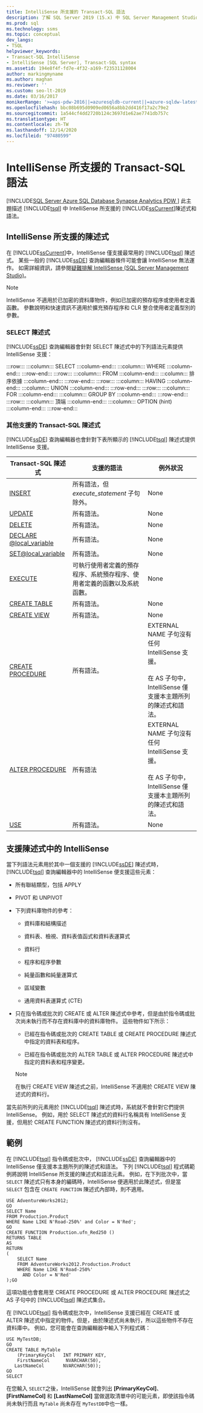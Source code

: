 ```yaml
---
title: IntelliSense 所支援的 Transact-SQL 語法
description: 了解 SQL Server 2019 (15.x) 中 SQL Server Management Studio IntelliSense 所支援的 Transact-SQL 陳述式和語法元素。
ms.prod: sql
ms.technology: ssms
ms.topic: conceptual
dev_langs:
- TSQL
helpviewer_keywords:
- Transact-SQL IntelliSense
- IntelliSense [SQL Server], Transact-SQL syntax
ms.assetid: 194e8f4f-fd7e-4f32-a169-f23531128004
author: markingmyname
ms.author: maghan
ms.reviewer: ''
ms.custom: seo-lt-2019
ms.date: 03/16/2017
monikerRange: '>=aps-pdw-2016||=azuresqldb-current||=azure-sqldw-latest||>=sql-server-2016||>=sql-server-linux-2017||=azuresqldb-mi-current'
ms.openlocfilehash: bbc08b695d0909ed0656a8bb2dd416f17a2c79e2
ms.sourcegitcommit: 1a544cf4dd2720b124c3697d1e62ae7741db757c
ms.translationtype: HT
ms.contentlocale: zh-TW
ms.lasthandoff: 12/14/2020
ms.locfileid: "97480599"
---
```

# <a name="transact-sql-syntax-supported-by-intellisense"></a>IntelliSense 所支援的 Transact-SQL 語法
[!INCLUDE[SQL Server Azure SQL Database Synapse Analytics PDW ](../../includes/applies-to-version/sql-asdb-asdbmi-asa-pdw.md)]
  此主題描述 [!INCLUDE[tsql](../../includes/tsql-md.md)] 中 IntelliSense 所支援的 [!INCLUDE[ssCurrent](../../includes/sscurrent-md.md)]陳述式和語法。  
  
## <a name="statements-supported-by-intellisense"></a>IntelliSense 所支援的陳述式  
 在 [!INCLUDE[ssCurrent](../../includes/sscurrent-md.md)]中，IntelliSense 僅支援最常用的 [!INCLUDE[tsql](../../includes/tsql-md.md)] 陳述式。 某些一般的 [!INCLUDE[ssDE](../../includes/ssde-md.md)] 查詢編輯器條件可能會讓 IntelliSense 無法運作。 如需詳細資訊，請參閱[疑難排解 IntelliSense &#40;SQL Server Management Studio&#41;](./troubleshooting-intellisense.md)。  
  
> [!NOTE]  
>  IntelliSense 不適用於已加密的資料庫物件，例如已加密的預存程序或使用者定義函數。 參數說明和快速資訊不適用於擴充預存程序和 CLR 整合使用者定義型別的參數。  
  
### <a name="select-statement"></a>SELECT 陳述式  
 [!INCLUDE[ssDE](../../includes/ssde-md.md)] 查詢編輯器會針對 SELECT 陳述式中的下列語法元素提供 IntelliSense 支援：  
  
:::row:::
    :::column:::
        SELECT
    :::column-end:::
    :::column:::
        WHERE
    :::column-end:::
:::row-end:::
:::row:::
    :::column:::
        FROM
    :::column-end:::
    :::column:::
        排序依據
    :::column-end:::
:::row-end:::
:::row:::
    :::column:::
        HAVING
    :::column-end:::
    :::column:::
        UNION
    :::column-end:::
:::row-end:::
:::row:::
    :::column:::
        FOR
    :::column-end:::
    :::column:::
        GROUP BY
    :::column-end:::
:::row-end:::
:::row:::
    :::column:::
        頂端
    :::column-end:::
    :::column:::
        OPTION (hint)
    :::column-end:::
:::row-end:::

### <a name="additional-transact-sql-statements-that-are-supported"></a>其他支援的 Transact-SQL 陳述式  
 [!INCLUDE[ssDE](../../includes/ssde-md.md)] 查詢編輯器也會針對下表所顯示的 [!INCLUDE[tsql](../../includes/tsql-md.md)] 陳述式提供 IntelliSense 支援。  
  
|Transact-SQL 陳述式|支援的語法|例外狀況|  
|-----------------------------|----------------------|----------------|  
|[INSERT](../../t-sql/statements/insert-transact-sql.md)|所有語法，但 *execute_statement* 子句除外。|None|  
|[UPDATE](../../t-sql/queries/update-transact-sql.md)|所有語法。|None|  
|[DELETE](../../t-sql/statements/delete-transact-sql.md)|所有語法。|None|  
|[DECLARE @local_variable](../../t-sql/language-elements/declare-local-variable-transact-sql.md)|所有語法。|None|  
|[SET@local_variable](../../t-sql/language-elements/set-local-variable-transact-sql.md)|所有語法。|None|  
|[EXECUTE](../../t-sql/language-elements/execute-transact-sql.md)|可執行使用者定義的預存程序、系統預存程序、使用者定義的函數以及系統函數。|None|  
|[CREATE TABLE](../../t-sql/statements/create-table-transact-sql.md)|所有語法。|None|  
|[CREATE VIEW](../../t-sql/statements/create-view-transact-sql.md)|所有語法。|None|  
|[CREATE PROCEDURE](../../t-sql/statements/create-procedure-transact-sql.md)|所有語法。|EXTERNAL NAME 子句沒有任何 IntelliSense 支援。<br /><br /> 在 AS 子句中，IntelliSense 僅支援本主題所列的陳述式和語法。|  
|[ALTER PROCEDURE](../../t-sql/statements/alter-procedure-transact-sql.md)|所有語法|EXTERNAL NAME 子句沒有任何 IntelliSense 支援。<br /><br /> 在 AS 子句中，IntelliSense 僅支援本主題所列的陳述式和語法。|  
|[USE](../../t-sql/language-elements/use-transact-sql.md)|所有語法。|None|  
  
## <a name="intellisense-in-supported-statements"></a>支援陳述式中的 IntelliSense  
 當下列語法元素用於其中一個支援的 [!INCLUDE[ssDE](../../includes/ssde-md.md)] 陳述式時， [!INCLUDE[tsql](../../includes/tsql-md.md)] 查詢編輯器中的 IntelliSense 便支援這些元素：  
  
-   所有聯結類型，包括 APPLY  
  
-   PIVOT 和 UNPIVOT  
  
-   下列資料庫物件的參考：  
  
    -   資料庫和結構描述  
  
    -   資料表、檢視、資料表值函式和資料表運算式  
  
    -   資料行  
  
    -   程序和程序參數  
  
    -   純量函數和純量運算式  
  
    -   區域變數  
  
    -   通用資料表運算式 (CTE)  
  
-   只在指令碼或批次的 CREATE 或 ALTER 陳述式中參考，但是由於指令碼或批次尚未執行而不存在資料庫中的資料庫物件。 這些物件如下所示：  
  
    -   已經在指令碼或批次的 CREATE TABLE 或 CREATE PROCEDURE 陳述式中指定的資料表和程序。  
  
    -   已經在指令碼或批次的 ALTER TABLE 或 ALTER PROCEDURE 陳述式中指定的資料表和程序變更。  
  
    > [!NOTE]  
    >  在執行 CREATE VIEW 陳述式之前，IntelliSense 不適用於 CREATE VIEW 陳述式的資料行。  
  
 當先前所列的元素用於 [!INCLUDE[tsql](../../includes/tsql-md.md)] 陳述式時，系統就不會針對它們提供 IntelliSense。 例如，用於 SELECT 陳述式的資料行名稱具有 IntelliSense 支援，但用於 CREATE FUNCTION 陳述式的資料行則沒有。  
  
## <a name="examples"></a>範例  
 在 [!INCLUDE[tsql](../../includes/tsql-md.md)] 指令碼或批次中， [!INCLUDE[ssDE](../../includes/ssde-md.md)] 查詢編輯器中的 IntelliSense 僅支援本主題所列的陳述式和語法。 下列 [!INCLUDE[tsql](../../includes/tsql-md.md)] 程式碼範例將說明 IntelliSense 所支援的陳述式和語法元素。 例如，在下列批次中，當 `SELECT` 陳述式只有本身的編碼時，IntelliSense 便適用於此陳述式，但是當 `SELECT` 包含在 `CREATE FUNCTION` 陳述式內部時，則不適用。  
  
```  
USE AdventureWorks2012;  
GO  
SELECT Name  
FROM Production.Product  
WHERE Name LIKE N'Road-250%' and Color = N'Red';  
GO  
CREATE FUNCTION Production.ufn_Red250 ()  
RETURNS TABLE  
AS  
RETURN   
(  
    SELECT Name  
    FROM AdventureWorks2012.Production.Product  
    WHERE Name LIKE N'Road-250%'  
      AND Color = N'Red'  
);GO  
```  
  
 這項功能也會套用至 CREATE PROCEDURE 或 ALTER PROCEDURE 陳述式之 AS 子句中的 [!INCLUDE[tsql](../../includes/tsql-md.md)] 陳述式集合。  
  
 在 [!INCLUDE[tsql](../../includes/tsql-md.md)] 指令碼或批次中，IntelliSense 支援已經在 CREATE 或 ALTER 陳述式中指定的物件。但是，由於陳述式尚未執行，所以這些物件不存在資料庫中。 例如，您可能會在查詢編輯器中輸入下列程式碼：  
  
```  
USE MyTestDB;  
GO  
CREATE TABLE MyTable  
    (PrimaryKeyCol   INT PRIMARY KEY,  
    FirstNameCol      NVARCHAR(50),  
   LastNameCol       NVARCHAR(50));  
GO  
SELECT   
```  
  
 在您輸入 `SELECT`之後，IntelliSense 就會列出 **[PrimaryKeyCol]**、 **[FirstNameCol]** 和 **[LastNameCol]** 當做選取清單中的可能元素，即使該指令碼尚未執行而且 `MyTable` 尚未存在 `MyTestDB`中也一樣。  
  
